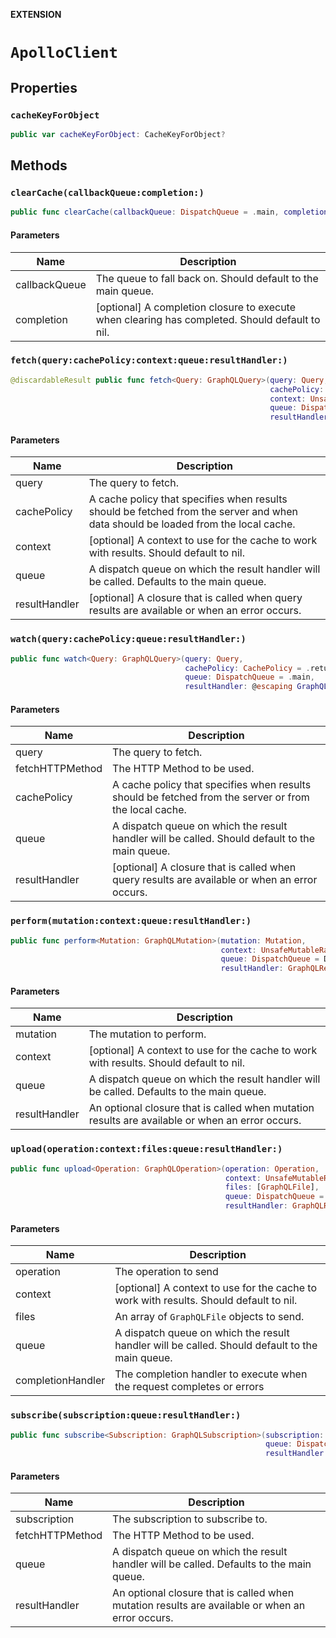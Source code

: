**EXTENSION**

# `ApolloClient`

## Properties
### `cacheKeyForObject`

```swift
public var cacheKeyForObject: CacheKeyForObject?
```

## Methods
### `clearCache(callbackQueue:completion:)`

```swift
public func clearCache(callbackQueue: DispatchQueue = .main, completion: ((Result<Void, Error>) -> Void)? = nil)
```

#### Parameters

| Name | Description |
| ---- | ----------- |
| callbackQueue | The queue to fall back on. Should default to the main queue. |
| completion | [optional] A completion closure to execute when clearing has completed. Should default to nil. |

### `fetch(query:cachePolicy:context:queue:resultHandler:)`

```swift
@discardableResult public func fetch<Query: GraphQLQuery>(query: Query,
                                                          cachePolicy: CachePolicy = .returnCacheDataElseFetch,
                                                          context: UnsafeMutableRawPointer? = nil,
                                                          queue: DispatchQueue = DispatchQueue.main,
                                                          resultHandler: GraphQLResultHandler<Query.Data>? = nil) -> Cancellable
```

#### Parameters

| Name | Description |
| ---- | ----------- |
| query | The query to fetch. |
| cachePolicy | A cache policy that specifies when results should be fetched from the server and when data should be loaded from the local cache. |
| context | [optional] A context to use for the cache to work with results. Should default to nil. |
| queue | A dispatch queue on which the result handler will be called. Defaults to the main queue. |
| resultHandler | [optional] A closure that is called when query results are available or when an error occurs. |

### `watch(query:cachePolicy:queue:resultHandler:)`

```swift
public func watch<Query: GraphQLQuery>(query: Query,
                                       cachePolicy: CachePolicy = .returnCacheDataElseFetch,
                                       queue: DispatchQueue = .main,
                                       resultHandler: @escaping GraphQLResultHandler<Query.Data>) -> GraphQLQueryWatcher<Query>
```

#### Parameters

| Name | Description |
| ---- | ----------- |
| query | The query to fetch. |
| fetchHTTPMethod | The HTTP Method to be used. |
| cachePolicy | A cache policy that specifies when results should be fetched from the server or from the local cache. |
| queue | A dispatch queue on which the result handler will be called. Should default to the main queue. |
| resultHandler | [optional] A closure that is called when query results are available or when an error occurs. |

### `perform(mutation:context:queue:resultHandler:)`

```swift
public func perform<Mutation: GraphQLMutation>(mutation: Mutation,
                                               context: UnsafeMutableRawPointer? = nil,
                                               queue: DispatchQueue = DispatchQueue.main,
                                               resultHandler: GraphQLResultHandler<Mutation.Data>? = nil) -> Cancellable
```

#### Parameters

| Name | Description |
| ---- | ----------- |
| mutation | The mutation to perform. |
| context | [optional] A context to use for the cache to work with results. Should default to nil. |
| queue | A dispatch queue on which the result handler will be called. Defaults to the main queue. |
| resultHandler | An optional closure that is called when mutation results are available or when an error occurs. |

### `upload(operation:context:files:queue:resultHandler:)`

```swift
public func upload<Operation: GraphQLOperation>(operation: Operation,
                                                context: UnsafeMutableRawPointer? = nil,
                                                files: [GraphQLFile],
                                                queue: DispatchQueue = .main,
                                                resultHandler: GraphQLResultHandler<Operation.Data>? = nil) -> Cancellable
```

#### Parameters

| Name | Description |
| ---- | ----------- |
| operation | The operation to send |
| context | [optional] A context to use for the cache to work with results. Should default to nil. |
| files | An array of `GraphQLFile` objects to send. |
| queue | A dispatch queue on which the result handler will be called. Should default to the main queue. |
| completionHandler | The completion handler to execute when the request completes or errors |

### `subscribe(subscription:queue:resultHandler:)`

```swift
public func subscribe<Subscription: GraphQLSubscription>(subscription: Subscription,
                                                         queue: DispatchQueue = .main,
                                                         resultHandler: @escaping GraphQLResultHandler<Subscription.Data>) -> Cancellable
```

#### Parameters

| Name | Description |
| ---- | ----------- |
| subscription | The subscription to subscribe to. |
| fetchHTTPMethod | The HTTP Method to be used. |
| queue | A dispatch queue on which the result handler will be called. Defaults to the main queue. |
| resultHandler | An optional closure that is called when mutation results are available or when an error occurs. |